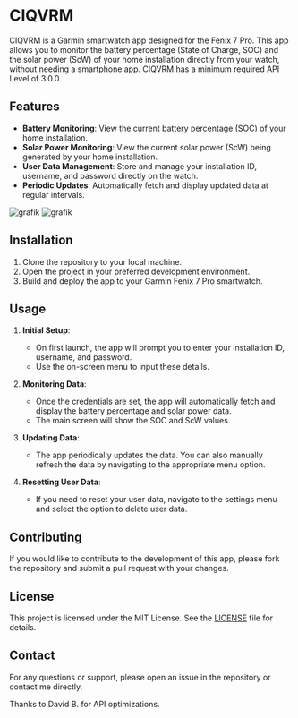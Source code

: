 # CIQVRM

CIQVRM is a Garmin smartwatch app designed for the Fenix 7 Pro. This app allows you to monitor the battery percentage (State of Charge, SOC) and the solar power (ScW) of your home installation directly from your watch, without needing a smartphone app.
CIQVRM has a minimum required API Level of 3.0.0.

## Features

- **Battery Monitoring**: View the current battery percentage (SOC) of your home installation.
- **Solar Power Monitoring**: View the current solar power (ScW) being generated by your home installation.
- **User Data Management**: Store and manage your installation ID, username, and password directly on the watch.
- **Periodic Updates**: Automatically fetch and display updated data at regular intervals.

![grafik](https://github.com/user-attachments/assets/92d74707-0a8b-4715-a074-f6ee21c7a5c0)
![grafik](https://github.com/user-attachments/assets/b279bb39-15b6-4512-811f-6be3b65ec283)


## Installation

1. Clone the repository to your local machine.
2. Open the project in your preferred development environment.
3. Build and deploy the app to your Garmin Fenix 7 Pro smartwatch.

## Usage

1. **Initial Setup**:
   - On first launch, the app will prompt you to enter your installation ID, username, and password.
   - Use the on-screen menu to input these details.

2. **Monitoring Data**:
   - Once the credentials are set, the app will automatically fetch and display the battery percentage and solar power data.
   - The main screen will show the SOC and ScW values.

3. **Updating Data**:
   - The app periodically updates the data. You can also manually refresh the data by navigating to the appropriate menu option.

4. **Resetting User Data**:
   - If you need to reset your user data, navigate to the settings menu and select the option to delete user data.

## Contributing

If you would like to contribute to the development of this app, please fork the repository and submit a pull request with your changes.

## License

This project is licensed under the MIT License. See the [LICENSE](LICENSE) file for details.

## Contact

For any questions or support, please open an issue in the repository or contact me directly.

Thanks to David B. for API optimizations.
